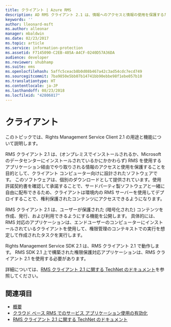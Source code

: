 ```yaml
---
title: クライアント | Azure RMS
description: AD RMS クライアント 2.1 は、情報へのアクセスと情報の使用を保護するために設計されたクライアント コンピューター向けのソフトウェアです。
keywords: ''
author: lleonard-msft
ms.author: alleonar
manager: mbaldwin
ms.date: 02/23/2017
ms.topic: article
ms.service: information-protection
ms.assetid: F7145090-C2EB-405A-A4CF-0240D57A36DA
audience: developer
ms.reviewer: shubhamp
ms.suite: ems
ms.openlocfilehash: 5affc5ceacb8b0d08b467a42c3ad54cdc7ecd749
ms.sourcegitcommit: 7ba9850e5bb07b14741bb90ebbe98f1ebe057b10
ms.translationtype: HT
ms.contentlocale: ja-JP
ms.lasthandoff: 08/23/2018
ms.locfileid: "42806817"
---
```

# <a name="client"></a>クライアント

このトピックでは、Rights Management Service Client 2.1 の用途と機能について説明します。

RMS クライアント 2.1 は、(オンプレミスでインストールされるか、Microsoft のデータセンターにインストールされているかにかかわらず) RMS を使用するアプリケーション経由でやり取りされる情報のアクセスと使用を保護することを目的として、クライアント コンピューター向けに設計されたソフトウェアです。 このソフトウェアは、個別のダウンロードとして提供されています。使用許諾契約書を確認して承諾することで、サードパーティ製ソフトウェアと一緒に自由に配布できるため、クライアントは環境内の RMS サーバーを使用してデプロイすることで、権利保護されたコンテンツにアクセスできるようになります。

RMS クライアント 2.1 は、ユーザーが保護された (暗号化された) コンテンツを作成、発行、および利用できるようにする機能を公開します。 具体的には、RMS 対応のアプリケーションは、エンドユーザーのコンピューターにインストールされているクライアントを使用して、権限管理のコンテキストでの実行を想定して作成されたタスクを実行します。

Rights Management Service SDK 2.1 は、RMS クライアント 2.1 で動作します。 RMS SDK 2.1 上で構築された権限保護対応アプリケーションは、RMS クライアント 2.1 を使用する必要があります。

詳細については、[RMS クライアント 2.1 に関する TechNet のドキュメント](https://TechNet.Microsoft.Com/library/jj159267(WS.10).aspx)を参照してください。

## <a name="related-topics"></a>関連項目

* [概要](ad-rms-overview.md)
* [クラウド ベース RMS でのサービス アプリケーション使用の有効化](how-to-use-file-api-with-aadrm-cloud.md)
* [RMS クライアント 2.1 に関する TechNet のドキュメント](https://technet.microsoft.com/library/jj159267(WS.10).aspx)
